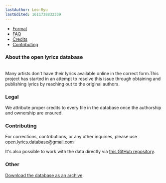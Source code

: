```yaml
---
lastAuthor: Leo-Ryu
lastEdited: 1611738832339
---
```

* [Format](https://github.com/Lyrics/lyrics/tree/master/docs/Format.md)
* [FAQ](https://github.com/Lyrics/lyrics/tree/master/docs/FAQ.md)
* [Credits](https://github.com/Lyrics/lyrics/tree/master/docs/Credits.md)
* [Contributing](https://github.com/Lyrics/lyrics/tree/master/docs/Contributing.md)

### About the open lyrics database

\
Many artists don't have their lyrics available online in the correct form.This project has started in an attempt to resolve this issue through obtaining and publishing lyrics by reaching out to the original authors.

### Legal

We attribute proper credits to every file in the database once the authorship and ownership are ensured.

### Contributing

For corrections, contributions, or any other inquiries, please use [open.lyrics.database@gmail.com](mailto:open.lyrics.database@gmail.com)

It's also possible to work with the data directly via [this GitHub repository](https://github.com/Lyrics/lyrics).

### Other

[Download the database as an archive](https://github.com/Lyrics/lyrics/archive/master.zip).
